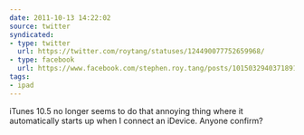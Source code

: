 ```yaml
---
date: 2011-10-13 14:22:02
source: twitter
syndicated:
- type: twitter
  url: https://twitter.com/roytang/statuses/124490077752659968/
- type: facebook
  url: https://www.facebook.com/stephen.roy.tang/posts/10150329403718912
tags:
- ipad
---
```


iTunes 10.5 no longer seems to do that annoying thing where it automatically starts up when I connect an iDevice. Anyone confirm?